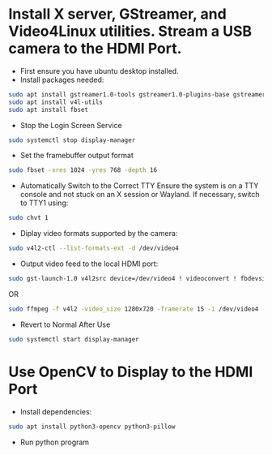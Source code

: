 # Install X server, GStreamer, and Video4Linux utilities. Stream a USB camera to the HDMI Port.
- First ensure you have ubuntu desktop installed.
- Install packages needed:
```sh
sudo apt install gstreamer1.0-tools gstreamer1.0-plugins-base gstreamer1.0-plugins-good gstreamer1.0-plugins-bad gstreamer1.0-plugins-ugly
sudo apt install v4l-utils
sudo apt install fbset
```
- Stop the Login Screen Service
```sh
sudo systemctl stop display-manager
```
- Set the framebuffer output format
```sh
sudo fbset -xres 1024 -yres 768 -depth 16
```
- Automatically Switch to the Correct TTY
Ensure the system is on a TTY console and not stuck on an X session or Wayland. If necessary, switch to TTY1 using:
```sh
sudo chvt 1
```
- Diplay video formats supported by the camera:
```sh
sudo v4l2-ctl --list-formats-ext -d /dev/video4
```
- Output video feed to the local HDMI port:
```sh
sudo gst-launch-1.0 v4l2src device=/dev/video4 ! videoconvert ! fbdevsink
```
OR
```sh
sudo ffmpeg -f v4l2 -video_size 1280x720 -framerate 15 -i /dev/video4 -pix_fmt rgb565le -f fbdev /dev/fb0
```
- Revert to Normal After Use
```sh
sudo systemctl start display-manager
```



# Use OpenCV to Display to the HDMI Port
- Install dependencies:
```sh
sudo apt install python3-opencv python3-pillow
```
- Run python program
```python3
```